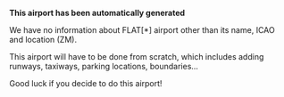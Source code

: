 **This airport has been automatically generated**

We have no information about FLAT[*] airport other than its name, ICAO and location (ZM).

This airport will have to be done from scratch, which includes adding runways, taxiways, parking locations, boundaries...

Good luck if you decide to do this airport!